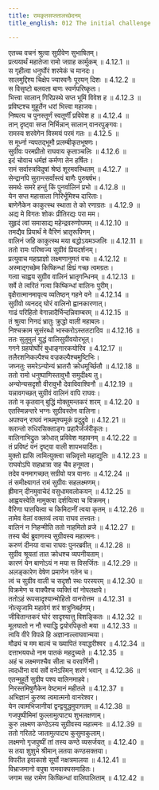 ```yaml
---
title: रामकृतसप्ततालच्छेदनम्
title_english: 012 The initial challenge

---
```

<div class="audioEmbed"  caption="श्रीराम-हरिसीताराममूर्ति-घनपाठिभ्यां वचनम्" src="https://archive.org/download/Ramayana-recitation-Sriram-harisItArAmamUrti-Ghanapaati-v2/Kanda_4/Kanda_4_KSK-012-Rama_Krutham_Saptha_Thala_Chedhanam.mp3"></div>

  
एतच्च वचनं श्रुत्वा सुग्रीवेण सुभाषितम्।  
प्रत्ययार्थं महातेजा रामो जग्राह कार्मुकम् ॥ 4.12.1 ॥   
स गृहीत्वा धनुर्घोरं शरमेकं च मानदः।  
सालमुद्दिश्य चिक्षेप ज्यास्वनैः पूरयन् दिशः ॥ 4.12.2 ॥   
स विसृष्टो बलवता बाणः स्वर्णपरिष्कृतः।  
भित्त्वा सालान् गिरिप्रस्थे सप्त भूमिं विवेश ह ॥ 4.12.3 ॥   
प्रविष्टश्च मुहूर्तेन धरां भित्त्वा महाजवः।  
निष्पत्य च पुनस्तूर्णं स्वतूर्णीं प्रविवेश ह ॥ 4.12.4 ॥   
तान् दृष्ट्वा सप्त निर्भिन्नान् सालान् वानरपुङ्गवः।  
रामस्य शरवेगेन विस्मयं परमं गतः ॥ 4.12.5 ॥   
स मूर्ध्ना न्यपतद्भूमौ प्रलम्बीकृतभूषणः।  
सुग्रीवः परमप्रीतो राघवाय कृताञ्चलिः ॥ 4.12.6 ॥   
इदं चोवाच धर्मज्ञं कर्मणा तेन हर्षितः।  
रामं सर्वास्त्रविदुषां श्रेष्ठं शूरमवस्थितम् ॥ 4.12.7 ॥   
सेन्द्रानपि सुरान्त्सर्वांस्त्वं बाणैः पुरुषर्षभ।  
समर्थः समरे हन्तुं किं पुनर्वालिनं प्रभो ॥ 4.12.8 ॥   
येन सप्त महासाला गिरिर्भूमिश्च दारिताः।  
बाणेनैकेन काकुत्स्थ स्थाता ते को रणाग्रतः ॥ 4.12.9 ॥   
अद्य मे विगतः शोकः प्रीतिरद्यः परा मम।  
सुहृदं त्वां समासाद्य महेन्द्रवरुणोपमम् ॥ 4.12.10 ॥   
तमद्यैव प्रियार्थं मे वैरिणं भ्रातृरूपिणम्।  
वालिनं जहि काकुत्स्थ मया बद्धोऽयमञ्जलिः ॥ 4.12.11 ॥   
ततो रामः परिष्वज्य सुग्रीवं प्रियदर्शनम्।  
प्रत्युवाच महाप्राज्ञो लक्ष्मणानुमतं वचः ॥ 4.12.12 ॥   
अस्माद्गच्छेम किष्किन्धां क्षिप्रं गच्छ त्वमग्रतः।  
गत्वा चाह्वय सुग्रीव वालिनं भ्रातृगन्धिनम् ॥ 4.12.13 ॥   
सर्वे ते त्वरितं गत्वा किष्किन्धां वालिनः पुरीम्।  
वृक्षैरात्मानमावृत्य व्यतिष्ठन् गहने वने ॥ 4.12.14 ॥   
सुग्रीवो व्यनदद् घोरं वालिनो ह्वानकारणात्।  
गाढं परिहितो वेगान्नादैर्भिन्दन्निवाम्बरम् ॥ 4.12.15 ॥   
तं श्रुत्वा निनदं भ्रातुः क्रुद्धो वाली महाबलः।  
निश्चक्राम सुसंरब्धो भास्करोऽस्ततटादिव ॥ 4.12.16 ॥   
ततः सुतुमुलं युद्धं वालिसुग्रीवयोरभूत्।  
गगने ग्रहयोर्घोरं बुधाङ्गारकयोरिव ॥ 4.12.17 ॥   
तलैरशनिकल्पैश्च वज्रकल्पैश्चमुष्टिभिः।  
जघ्नतुः समरेऽन्योन्यं भ्रातरौ क्रोधमूर्च्छितौ ॥ 4.12.18 ॥   
ततो रामो धनुष्पाणिस्तावुभौ समुदीक्ष्य तु।  
अन्योन्यसदृशौ वीरावुभौ देवाविवाश्विनौ ॥ 4.12.19 ॥   
यन्नावगच्छत् सुग्रीवं वालिनं वापि राघवः।  
ततो न कृतवान् बुद्धिं मोक्तुमन्तकरं शरम् ॥ 4.12.20 ॥   
एतस्मिन्नन्तरे भग्नः सुग्रीवस्तेन वालिना।  
अपश्यन् राघवं नाथमृश्यमूकं प्रदुद्रुवे ॥ 4.12.21 ॥   
क्लान्तो रुधिरसिक्ताङ्गः प्रहारैर्जर्जरीकृतः।  
वालिनाभिद्रुतः क्रोधात् प्रविवेश महावनम् ॥ 4.12.22 ॥   
तं प्रविष्टं वनं दृष्ट्वा वाली शापभयार्दितः।  
मुक्तो ह्यसि त्वमित्युक्त्वा सन्निवृत्तो महाद्युतिः ॥ 4.12.23 ॥   
राघवोऽपि सहभ्रात्रा सह चैव हनूमता।  
तदेव वनमागच्छत् सग्रीवो यत्र वानरः ॥ 4.12.24 ॥   
तं समीक्ष्यागतं रामं सुग्रीवः सहलक्ष्मणम्।  
ह्रीमान् दीनमुवाचेदं वसुधामवलोकयन् ॥ 4.12.25 ॥   
आह्वयस्वेति मामुक्त्वा दर्शयित्वा च विक्रमम्।  
वैरिणा घातयित्वा च किमिदानीं त्वया कृतम् ॥ 4.12.26 ॥   
तामेव वेलां वक्तव्यं त्वया राघव तत्त्वतः।  
वालिनं न निहन्मीति ततो नाहमितो व्रजे ॥ 4.12.27 ॥   
तस्य चैवं ब्रुवाणस्य सुग्रीवस्य महात्मनः।  
करुणं दीनया वाचा राघवः पुनरब्रवीत् ॥ 4.12.28 ॥   
सुग्रीव श्रूयतां तात क्रोधश्च व्यपनीयताम्।  
कारणं येन बाणोऽयं न मया स विसर्जितः ॥ 4.12.29 ॥   
अलङ्कारेण वेषेण प्रमाणेन गतेन च।  
त्वं च सुग्रीव वाली च सदृशौ स्थः परस्परम् ॥ 4.12.30 ॥   
विक्रमेण च वाक्यैश्च व्यक्तिं वां नोपलक्षये।  
ततोऽहं रूपसादृश्यान्मोहितो वानरोत्तम ॥ 4.12.31 ॥   
नोत्सृजामि महावेगं शरं शत्रुनिबर्हणम्।  
जीवितान्तकरं घोरं सादृश्यात्तु विशङ्कितः ॥ 4.12.32 ॥   
मूलघातो न नौ स्याद्धि द्वयोरपिकृतो मया ॥ 4.12.33 ॥   
त्वयि वीरे विपन्ने हि अज्ञानाल्लाघवान्मया।  
मौढ्यं च मम बाल्यं च ख्यापितं स्याद्धरीश्वर ॥ 4.12.34 ॥   
दत्ताभयवधो नाम पातकं महदुच्यते ॥ 4.12.35 ॥   
अहं च लक्ष्मणश्चैव सीता च वरवर्णिनी।  
त्वदधीना वयं सर्वे वनेऽस्मिन् शरणं भवान् ॥ 4.12.36 ॥   
एतन्मुहूर्ते सुग्रीव पश्य वालिनमाहवे।  
निरस्तमिषुणैकेन वेष्टमानं महीतले ॥ 4.12.37 ॥   
अभिज्ञानं कुरुष्व त्वमात्मनो वानरेश्वर।  
येन त्वामभिजानीयां द्वन्द्वयुद्धमुपागतम् ॥ 4.12.38 ॥   
गजपुष्पीमिमां फुल्लामुत्पाट्य शुभलक्षणाम्।  
कुरु लक्ष्मण कण्ठेऽस्य सुग्रीवस्य महात्मनः ॥ 4.12.39 ॥   
ततो गरितटे जातामुत्पाट्य कुसुमाकुलाम्।  
लक्ष्मणो गृजपुष्पीं तां तस्य कण्ठे व्यसर्जयत् ॥ 4.12.40 ॥   
स तया शुशुभे श्रीमान् लतया कण्ठसक्तया।  
विपरीत इवाकाशे सूर्यो नक्षत्रमालया ॥ 4.12.41 ॥   
विभ्राजमानो वपुषा रामवाक्यसमाहितः।  
जगाम सह रामेण किष्किन्धां वालिपालिताम् ॥ 4.12.42 ॥   